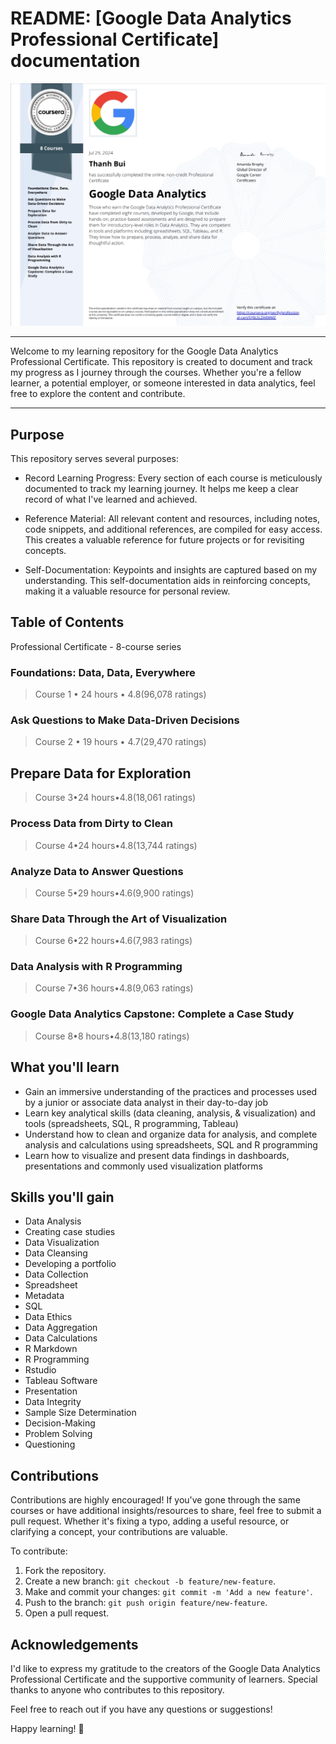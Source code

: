 # README: [Google Data Analytics Professional Certificate] documentation

![x](./Google_Data-Analytics_certificate.png)

----

Welcome to my learning repository for the Google Data Analytics Professional Certificate. This repository is created to document and track my progress as I journey through the courses. Whether you're a fellow learner, a potential employer, or someone interested in data analytics, feel free to explore the content and contribute.

----

## Purpose

This repository serves several purposes:

- Record Learning Progress: Every section of each course is meticulously documented to track my learning journey. It helps me keep a clear record of what I've learned and achieved.

- Reference Material: All relevant content and resources, including notes, code snippets, and additional references, are compiled for easy access. This creates a valuable reference for future projects or for revisiting concepts.

- Self-Documentation: Keypoints and insights are captured based on my understanding. This self-documentation aids in reinforcing concepts, making it a valuable resource for personal review.

## Table of Contents

Professional Certificate - 8-course series

### Foundations: Data, Data, Everywhere

> Course 1 • 24 hours • 4.8(96,078 ratings)

### Ask Questions to Make Data-Driven Decisions

> Course 2 • 19 hours • 4.7(29,470 ratings)

## Prepare Data for Exploration

> Course 3•24 hours•4.8(18,061 ratings)

### Process Data from Dirty to Clean

>Course 4•24 hours•4.8(13,744 ratings)

### Analyze Data to Answer Questions

> Course 5•29 hours•4.6(9,900 ratings)

### Share Data Through the Art of Visualization

> Course 6•22 hours•4.6(7,983 ratings)

### Data Analysis with R Programming

> Course 7•36 hours•4.8(9,063 ratings)

### Google Data Analytics Capstone: Complete a Case Study

> Course 8•8 hours•4.8(13,180 ratings)

## What you'll learn

- Gain an immersive understanding of the practices and processes used by a junior or associate data analyst in their day-to-day job
- Learn key analytical skills (data cleaning, analysis, & visualization) and tools (spreadsheets, SQL, R programming, Tableau)
- Understand how to clean and organize data for analysis, and complete analysis and calculations using spreadsheets, SQL and R programming
- Learn how to visualize and present data findings in dashboards, presentations and commonly used visualization platforms

## Skills you'll gain

- Data Analysis
- Creating case studies
- Data Visualization
- Data Cleansing
- Developing a portfolio
- Data Collection
- Spreadsheet
- Metadata
- SQL
- Data Ethics
- Data Aggregation
- Data Calculations
- R Markdown
- R Programming
- Rstudio
- Tableau Software
- Presentation
- Data Integrity
- Sample Size Determination
- Decision-Making
- Problem Solving
- Questioning

## Contributions

Contributions are highly encouraged! If you've gone through the same courses or have additional insights/resources to share, feel free to submit a pull request. Whether it's fixing a typo, adding a useful resource, or clarifying a concept, your contributions are valuable.

To contribute:

1. Fork the repository.
2. Create a new branch: `git checkout -b feature/new-feature`.
3. Make and commit your changes: `git commit -m 'Add a new feature'`.
4. Push to the branch: `git push origin feature/new-feature`.
5. Open a pull request.

## Acknowledgements

I'd like to express my gratitude to the creators of the Google Data Analytics Professional Certificate and the supportive community of learners. Special thanks to anyone who contributes to this repository.

Feel free to reach out if you have any questions or suggestions!

Happy learning! 🚀
